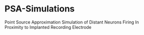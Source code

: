 # PSA-Simulations
Point Source Approximation Simulation of Distant Neurons Firing In Proximity to Implanted Recording Electrode
